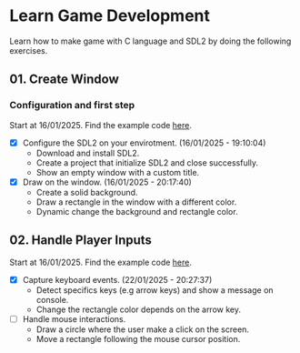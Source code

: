 # Learn Game Development

Learn how to make game with C language and SDL2 by doing the following exercises.

## 01. Create Window

### Configuration and first step

Start at 16/01/2025. Find the example code [here](./create_window/).

- [x] Configure the SDL2 on your envirotment. (16/01/2025 - 19:10:04)
    - Download and install SDL2.
    - Create a project that initialize SDL2 and close successfully.
    - Show an empty window with a custom title.
- [x] Draw on the window. (16/01/2025 - 20:17:40)
    - Create a solid background.
    - Draw a rectangle in the window with a different color.
    - Dynamic change the background and rectangle color.

## 02. Handle Player Inputs

Start at 16/01/2025. Find the example code [here](./handle_inputs/).

- [x] Capture keyboard events. (22/01/2025 - 20:27:37)
    - Detect specifics keys (e.g arrow keys) and show a message on console.
    - Change the rectangle color depends on the arrow key.
- [ ] Handle mouse interactions.
    - Draw a circle where the user make a click on the screen.
    - Move a rectangle following the mouse cursor position.
